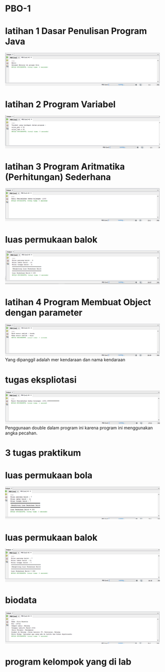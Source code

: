 # PBO-1
# latihan 1 Dasar Penulisan Program Java
![Alt Text](https://github.com/divamaretta/PBO-1/blob/master/HelloTelkom.png)
# latihan 2 Program Variabel
![Alt Text](https://github.com/divamaretta/PBO-1/blob/master/Variable.png)
# latihan 3 Program Aritmatika (Perhitungan) Sederhana
![Alt Text](https://github.com/divamaretta/PBO-1/blob/master/Aritmatika1.png)
# luas permukaan balok
![Alt Text](https://github.com/divamaretta/PBO-1/blob/master/Luas%20permukaan%20Balok.png)
# latihan 4 Program Membuat Object dengan parameter
![Alt Text](https://github.com/divamaretta/PBO-1/blob/master/sepedamotor.png)
Yang dipanggil adalah mer kendaraan dan nama kendaraan
# tugas ekspliotasi
![Alt Text](https://github.com/divamaretta/PBO-1/blob/master/Aritmatika2.png)
Penggunaan double dalam program ini karena program ini menggunakan angka pecahan. 
# 3 tugas praktikum
# luas permukaan bola
![Alt Text](https://github.com/divamaretta/PBO-1/blob/master/luas%20permukaan%20bola.png)
# luas permukaan balok
![Alt Text](https://github.com/divamaretta/PBO-1/blob/master/permukaan%20balok%202.png)
# biodata
![Alt Text](https://github.com/divamaretta/PBO-1/blob/master/Biodata.png)
# program kelompok yang di lab

